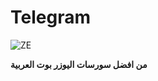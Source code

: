 # Telegram
![ZE](https://telegra.ph/file/6e5216b3ce048999e1722.jpg)

**من افضل سورسات اليوزر بوت العربية**



